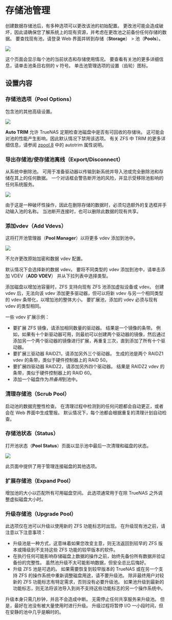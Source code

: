 # 存储池管理

创建数据存储池后，有多种选项可以更改该池的初始配置。 更改池可能会造成破坏，因此请确保您了解系统上的现有资源，并考虑在更改池之前备份任何存储的数据。 要查找现有池，请登录 Web 界面并转到存储（**Storage**） > 池（**Pools**）。

![](https://www.truenas.com/docs/images/CORE/12.0/StoragePoolsList.png)

这个页面会显示每个池的当前状态和存储使用情况。 要查看有关池的更多详细信息，请单击池条目右侧的 v 符号。 单击池管理选项的设置（齿轮）图标。

## 设置内容

### 存储池选项（Pool Options）

包含池的其他高级设置。

![](https://www.truenas.com/docs/images/CORE/12.0/StoragePoolsPoolOptions.png)

**Auto TRIM** 允许 TrueNAS 定期检查池磁盘中是否有可回收的存储块。 这可能会对池的性能产生影响，因此默认情况下禁用该选项。 有关 ZFS 中 TRIM 的更多详细信息，请参阅 [zpool.8](https://zfsonlinux.org/manpages/0.8.1/man8/zpool.8.html) 中的 autotrim 属性说明。

### 导出存储池/使存储池离线（Export/Disconnect）

从系统中删除池。 可用于准备驱动器以传输到新系统并导入池或完全删除池和存储在其上的任何数据。 一个对话框会警告断开池的风险，并显示受移除池影响的任何系统服务。

![](https://www.truenas.com/docs/images/CORE/12.0/StoragePoolsExportExample.png)

由于这是一种破坏性操作，因此在删除存储的数据时，必须勾选额外的复选框并手动输入池的名称。 当池断开连接时，也可以删除此数据的现有共享。



### 添加vdev（Add Vdevs）

这将打开池管理器（**Pool Manager**）以将更多 vdev 添加到池中。

![](https://www.truenas.com/docs/images/CORE/12.0/StoragePoolsAddCreateVdevs.png)

不允许更改原始加密和数据 vdev 配置。

默认情况下会选择新的数据 vdev。 要将不同类型的 vdev 添加到池中，请单击添加 VDEV（**ADD VDEV**） 并从下拉列表中选择类型。

添加磁盘以增加池容量时，ZFS 支持向现有 ZFS 池添加虚拟设备或 vdev。 创建 vdev 后，无法向该 vdev 添加更多驱动器，但可以将新 vdev 与另一个相同类型的 vdev 条带化，以增加池的整体大小。 要扩展池，添加的 vdev 必须与现有 vdev 的类型相同。

一些 vdev 扩展示例：

- 要扩展 ZFS 镜像，请添加相同数量的驱动器。 结果是一个镜像的条带。 例如，如果有十个新驱动器可用，则最初可以创建两个驱动器的镜像，然后通过添加另一个两个驱动器的镜像进行扩展，再重复三次，直到添加了所有十个驱动器。
- 要扩展三驱动器 RAIDZ1，请添加另外三个驱动器。 生成的池是两个 RAIDZ1 vdev 的条带，类似于硬件控制器上的 RAID 50。
- 要扩展四驱动器 RAIDZ2，请添加另外四个驱动器。 结果是 RAIDZ2 vdev 的条带，类似于硬件控制器上的 RAID 60。
- 添加一个磁盘作为*热备用*到池中。



### 清理存储池（Scrub Pool）

启动池的数据完整性检查。 在清理过程中检测到的任何问题都会自动更正，或者会在 Web 界面中生成警报。 默认情况下，每个池都会根据重复的清理计划自动检查。

### 存储池状态（Status）

打开池状态（**Pool Status**）页面以显示池中最后一次清理和磁盘的状态。

![](https://www.truenas.com/docs/images/CORE/12.0/StoragePoolsStatus.png)

此页面中提供了用于管理连接磁盘的其他选项。

### 扩展存储池（Expand Pool）

增加池的大小以匹配所有可用磁盘空间。 此选项通常用于在除 TrueNAS 之外调整虚拟磁盘大小时。

### 升级存储池（Upgrade Pool）

此选项仅在池可以升级以使用新的 ZFS 功能标志时出现。 在升级现有池之前，请注意以下注意事项：

- 升级池是一种方式，这意味着如果您改变主意，则无法返回到较早的 ZFS 版本或降级到不支持这些 ZFS 功能的较早版本的软件。
- 在执行任何可能影响存储磁盘上数据的操作之前，始终先备份所有数据并验证备份的完整性。 虽然池升级不太可能影响数据，但安全总比后悔好。
- 升级 ZFS 池是可选的。 如果需要恢复到较早版本的 TrueNAS 或在另一个支持 ZFS 的操作系统中重新调整磁盘用途，请不要升级池。 除非最终用户对较新的 ZFS 功能标志有特定需求，否则没有必要升级池。 如果池升级到最新的功能标志，则无法将该池导入到尚不支持这些功能标志的另一个操作系统中。

升级本身只需几秒钟，并且不会造成中断。 无需停止任何共享服务来升级池。 但是，最好在池没有被大量使用时进行升级。 升级过程将暂停 I/O 一小段时间，但在安静的池中几乎是瞬时的。

